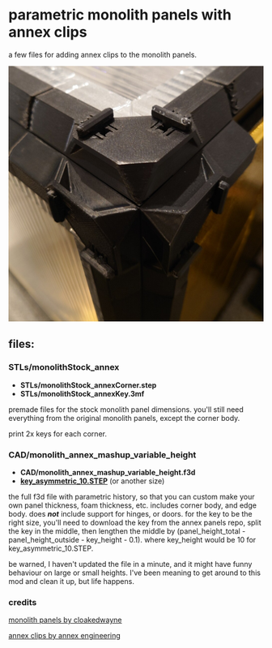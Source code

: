 # parametric monolith panels with annex clips
a few files for adding annex clips to the monolith panels. 

![1](Images/corner.jpg)

## files:
### STLs/monolithStock_annex
- **STLs/monolithStock_annexCorner.step**
- **STLs/monolithStock_annexKey.3mf**

premade files for the stock monolith panel dimensions. you'll still need everything from the original monolith panels, except the corner body. 

print 2x keys for each corner.

### CAD/monolith_annex_mashup_variable_height
- **CAD/monolith_annex_mashup_variable_height.f3d**
- **[key_asymmetric_10.STEP](https://github.com/Annex-Engineering/Annex-Engineering_User_Mods/tree/main/Printers/All_Printers/annex_dev-Panel_2020_Clips_and_Hinges/panel_clips_and_corners/key/CAD)** (or another size)

the full f3d file with parametric history, so that you can custom make your own panel thickness, foam thickness, etc. 
includes corner body, and edge body. does ***not*** include support for hinges, or doors. 
for the key to be the right size, you'll need to download the key from the annex panels repo, split the key in the middle, then lengthen the middle by (panel_height_total - panel_height_outside - key_height - 0.1). where key_height would be 10 for key_asymmetric_10.STEP. 

be warned, I haven't updated the file in a minute, and it might have funny behaviour on large or small heights. I've been meaning to get around to this mod and clean it up, but life happens. 

### credits
[monolith panels by cloakedwayne](https://github.com/nvrprfct/Monolith_Panels)

[annex clips by annex engineering](https://github.com/Annex-Engineering/Annex-Engineering_User_Mods/tree/main/Printers/All_Printers/annex_dev-Panel_2020_Clips_and_Hinges)
